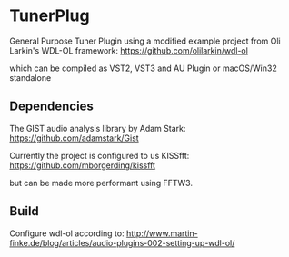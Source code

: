 # TunerPlug
General Purpose Tuner Plugin using a modified example project from Oli Larkin's WDL-OL framework:
https://github.com/olilarkin/wdl-ol

which can be compiled as VST2, VST3 and AU Plugin or macOS/Win32 standalone

## Dependencies

The GIST audio analysis library by Adam Stark:
https://github.com/adamstark/Gist

Currently the project is configured to us KISSfft:
https://github.com/mborgerding/kissfft

but can be made more performant using FFTW3.

## Build

Configure wdl-ol according to:
http://www.martin-finke.de/blog/articles/audio-plugins-002-setting-up-wdl-ol/
